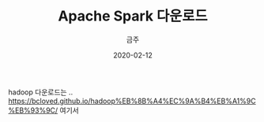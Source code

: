 ﻿---
title : "Apache Spark 다운로드"
author : "금주"
#categories : - Project
date: "2020-02-12"
---

hadoop 다운로드는 .. <https://bcloved.github.io/hadoop%EB%8B%A4%EC%9A%B4%EB%A1%9C%EB%93%9C/> 여기서


